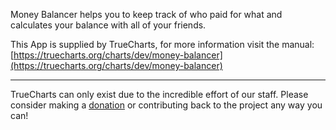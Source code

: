 Money Balancer helps you to keep track of who paid for what and calculates your balance with all of your friends.

This App is supplied by TrueCharts, for more information visit the manual: [https://truecharts.org/charts/dev/money-balancer](https://truecharts.org/charts/dev/money-balancer)

---

TrueCharts can only exist due to the incredible effort of our staff.
Please consider making a [donation](https://truecharts.org/sponsor) or contributing back to the project any way you can!
